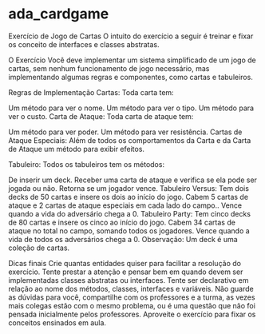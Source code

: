 # ada_cardgame

Exercício de Jogo de Cartas
O intuito do exercício a seguir é treinar e fixar os conceito de interfaces e classes abstratas.

O Exercício
Você deve implementar um sistema simplificado de um jogo de cartas, sem nenhum funcionamento de jogo necessário, mas implementando algumas regras e componentes, como cartas e tabuleiros.

Regras de Implementação
Cartas:
Toda carta tem:

Um método para ver o nome.
Um método para ver o tipo.
Um método para ver o custo.
Carta de Ataque:
Toda carta de ataque tem:

Um método para ver poder.
Um método para ver resistência.
Cartas de Ataque Especiais:
Além de todos os comportamentos da Carta e da Carta de Ataque um método para exibir efeitos.

Tabuleiro:
Todos os tabuleiros tem os métodos:

De inserir um deck.
Receber uma carta de ataque e verifica se ela pode ser jogada ou não.
Retorna se um jogador vence.
Tabuleiro Versus:
Tem dois decks de 50 cartas e insere os dois ao início do jogo.
Cabem 5 cartas de ataque e 2 cartas de ataque especiais em cada lado do campo..
Vence quando a vida do adversário chega a 0.
Tabuleiro Party:
Tem cinco decks de 80 cartas e insere os cinco ao início do jogo.
Cabem 34 cartas de ataque no total no campo, somando todos os jogadores.
Vence quando a vida de todos os adversários chega a 0.
Observação: Um deck é uma coleção de cartas.

Dicas finais
Crie quantas entidades quiser para facilitar a resolução do exercício.
Tente prestar a atenção e pensar bem em quando devem ser implementadas classes abstratas ou interfaces.
Tente ser declarativo em relação ao nome dos métodos, classes, interfaces e variáveis.
Não guarde as dúvidas para você, compartilhe com os professores e a turma, as vezes mais colegas estão com o mesmo problema, ou é uma questão que não foi pensada inicialmente pelos professores.
Aproveite o exercício para fixar os conceitos ensinados em aula.
